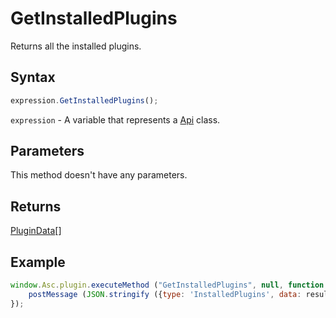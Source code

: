 # GetInstalledPlugins

Returns all the installed plugins.

## Syntax

```javascript
expression.GetInstalledPlugins();
```

`expression` - A variable that represents a [Api](Methods.md) class.

## Parameters

This method doesn't have any parameters.

## Returns

[PluginData](../Enumeration/PluginData.md)[]

## Example

```javascript
window.Asc.plugin.executeMethod ("GetInstalledPlugins", null, function (result) {
    postMessage (JSON.stringify ({type: 'InstalledPlugins', data: result }));
});
```
